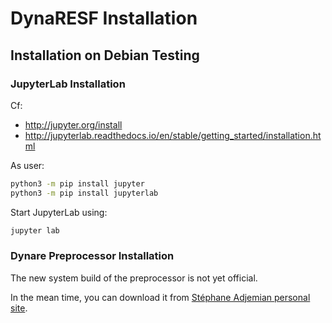 # DynaRESF Installation

## Installation on Debian Testing

### JupyterLab Installation

Cf:
* http://jupyter.org/install
* http://jupyterlab.readthedocs.io/en/stable/getting_started/installation.html

As user:
```bash
python3 -m pip install jupyter
python3 -m pip install jupyterlab
```

Start JupyterLab using:
```bash
jupyter lab
```

### Dynare Preprocessor Installation

The new system build of the preprocessor is not yet official.

In the mean time, you can download it from [Stéphane Adjemian personal site](https://dynare.adjemian.eu/preprocessor/).
